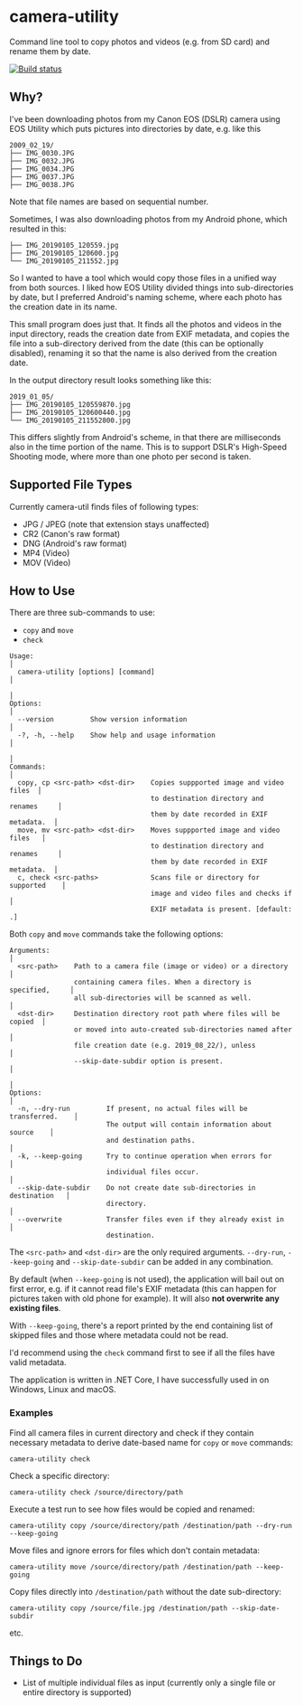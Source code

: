 # camera-utility

Command line tool to copy photos and videos (e.g. from SD card) and
rename them by date.

[![Build status](https://ci.appveyor.com/api/projects/status/bjyr7h0qwtcx1kby/branch/master?svg=true)](https://ci.appveyor.com/project/Caleb9/camera-utility/branch/master)


## Why?

I've been downloading photos from my Canon EOS (DSLR) camera using EOS
Utility which puts pictures into directories by date, e.g. like this

```
2009_02_19/
├── IMG_0030.JPG
├── IMG_0032.JPG
├── IMG_0034.JPG
├── IMG_0037.JPG
├── IMG_0038.JPG
```

Note that file names are based on sequential number.

Sometimes, I was also downloading photos from my Android phone, which
resulted in this:

```
├── IMG_20190105_120559.jpg
├── IMG_20190105_120600.jpg
└── IMG_20190105_211552.jpg
```

So I wanted to have a tool which would copy those files in a unified
way from both sources. I liked how EOS Utility divided things into
sub-directories by date, but I preferred Android's naming scheme,
where each photo has the creation date in its name.

This small program does just that. It finds all the photos and videos
in the input directory, reads the creation date from EXIF metadata,
and copies the file into a sub-directory derived from the date (this
can be optionally disabled), renaming it so that the name is also
derived from the creation date.

In the output directory result looks something like this:

```
2019_01_05/
├── IMG_20190105_120559870.jpg
├── IMG_20190105_120600440.jpg
└── IMG_20190105_211552800.jpg
```

This differs slightly from Android's scheme, in that there are
milliseconds also in the time portion of the name. This is to support
DSLR's High-Speed Shooting mode, where more than one photo per second
is taken.


## Supported File Types

Currently camera-util finds files of following types:
* JPG / JPEG (note that extension stays unaffected)
* CR2 (Canon's raw format)
* DNG (Android's raw format)
* MP4 (Video)
* MOV (Video)


## How to Use

There are three sub-commands to use:
* `copy` and `move`
* `check`

```
Usage:                                                                      │
  camera-utility [options] [command]                                        │
                                                                            │
Options:                                                                    │
  --version         Show version information                                │
  -?, -h, --help    Show help and usage information                         │
                                                                            │
Commands:                                                                   │
  copy, cp <src-path> <dst-dir>    Copies suppported image and video files  │
                                   to destination directory and renames     │
                                   them by date recorded in EXIF metadata.  │
  move, mv <src-path> <dst-dir>    Moves suppported image and video files   │
                                   to destination directory and renames     │
                                   them by date recorded in EXIF metadata.  │
  c, check <src-paths>             Scans file or directory for supported    │
                                   image and video files and checks if      │
                                   EXIF metadata is present. [default: .]
```

Both `copy` and `move` commands take the following options:

```
Arguments:                                                                  │
  <src-path>    Path to a camera file (image or video) or a directory       │
                containing camera files. When a directory is specified,     │
                all sub-directories will be scanned as well.                │
  <dst-dir>     Destination directory root path where files will be copied  │
                or moved into auto-created sub-directories named after      │
                file creation date (e.g. 2019_08_22/), unless               │
                --skip-date-subdir option is present.                       │
                                                                            │
Options:                                                                    │
  -n, --dry-run         If present, no actual files will be transferred.    │
                        The output will contain information about source    │
                        and destination paths.                              │
  -k, --keep-going      Try to continue operation when errors for           │
                        individual files occur.                             │
  --skip-date-subdir    Do not create date sub-directories in destination   │
                        directory.                                          │
  --overwrite           Transfer files even if they already exist in        │
                        destination.
```

The `<src-path>` and `<dst-dir>` are the only required
arguments. `--dry-run`, `--keep-going` and `--skip-date-subdir` can be
added in any combination.

By default (when `--keep-going` is not used), the application will bail
out on first error, e.g. if it cannot read file's EXIF metadata (this
can happen for pictures taken with old phone for example). It will
also **not overwrite any existing files**.

With `--keep-going`, there's a report printed by the end containing
list of skipped files and those where metadata could not be read.

I'd recommend using the `check` command first to see if all the files
have valid metadata.

The application is written in .NET Core, I have successfully used in
on Windows, Linux and macOS.


### Examples

Find all camera files in current directory and check if they contain
necessary metadata to derive date-based name for `copy` or `move`
commands:
```
camera-utility check
```

Check a specific directory:
```
camera-utility check /source/directory/path
```

Execute a test run to see how files would be copied and renamed:
```
camera-utility copy /source/directory/path /destination/path --dry-run --keep-going
```

Move files and ignore errors for files which don't contain metadata:
```
camera-utility move /source/directory/path /destination/path --keep-going
```

Copy files directly into `/destination/path` without the date
sub-directory:
```
camera-utility copy /source/file.jpg /destination/path --skip-date-subdir
```

etc.


## Things to Do

* List of multiple individual files as input (currently only a single
  file or entire directory is supported)
